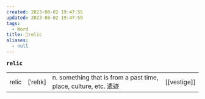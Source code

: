 ```yaml
---
created: 2023-08-02 19:47:55
updated: 2023-08-02 19:47:59
tags:
  - Word
title: 📖relic
aliases:
  - null
---
```


<pre><strong>relic</strong></pre>
|   |   |   |   |
|---|---|---|---|
|relic|[ˈrelɪk]|n. something that is from a past time, place, culture, etc. 遗迹|[[vestige]]|
